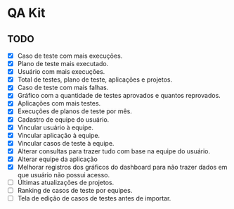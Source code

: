 # QA Kit
## TODO
 - [X] Caso de teste com mais execuções.
 - [X] Plano de teste mais executado.
 - [X] Usuário com mais execuções.
 - [X] Total de testes, plano de teste, aplicações e projetos.
 - [X] Caso de teste com mais falhas.
 - [X] Gráfico com a quantidade de testes aprovados e quantos reprovados.
 - [X] Aplicações com mais testes.
 - [X] Execuções de planos de teste por mês.
 - [X] Cadastro de equipe do usuário.
 - [X] Vincular usuário à equipe.
 - [X] Vincular aplicação à equipe.
 - [X] Vincular casos de teste à equipe.
 - [X] Alterar consultas para trazer tudo com base na equipe do usuário.
 - [X] Alterar equipe da aplicação
 - [X] Melhorar registros dos gráficos do dashboard para não trazer dados em que usuário não possui acesso.
 - [ ] Últimas atualizações de projetos.
 - [ ] Ranking de casos de teste por equipes.
 - [ ] Tela de edição de casos de testes antes de importar.
